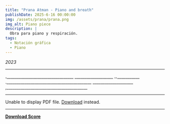 ```yaml
---
title: "Prana Atman - Piano and breath"
publishDate: 2025-6-16 00:00:00
img: /assets/prana/prana.png
img_alt: Piano piece
description: |
  Obra para piano y respiración.
tags:
  - Notación gráfica
  - Piano
---
```


*2023*

---

__.___________________________________
___________________ ____._________.________________
.__________________________________________ ____________________
,________________________________________





---

<object data="/assets/prana/prana.pdf" type="application/pdf" width="100%" height="600px">
    <p>Unable to display PDF file. <a href="/assets/prana/prana.pdf">Download</a> instead.</p>
</object>

---


[**Download Score**](/assets/prana/prana.pdf)